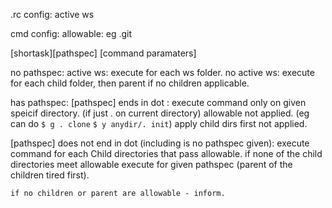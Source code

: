 .rc config:
active ws

cmd config:
allowable: eg .git

[shortask][pathspec] [command paramaters]

no pathspec:
active ws:
execute for each ws folder.
no active ws:
execute for each child folder, then parent if no children applicable.

has pathspec:
[pathspec] ends in dot :
execute command only on given speicif directory. (if just . on current directory)
allowable not applied. (eg can do `$ g . clone` `$ y anydir/. init`)
apply child dirs first not applied.

[pathspec] does not end in dot (including is no pathspec given):
execute command for each Child directories that pass allowable.
if none of the child directories meet allowable
execute for given pathspec (parent of the children tired first).

    if no children or parent are allowable - inform.
